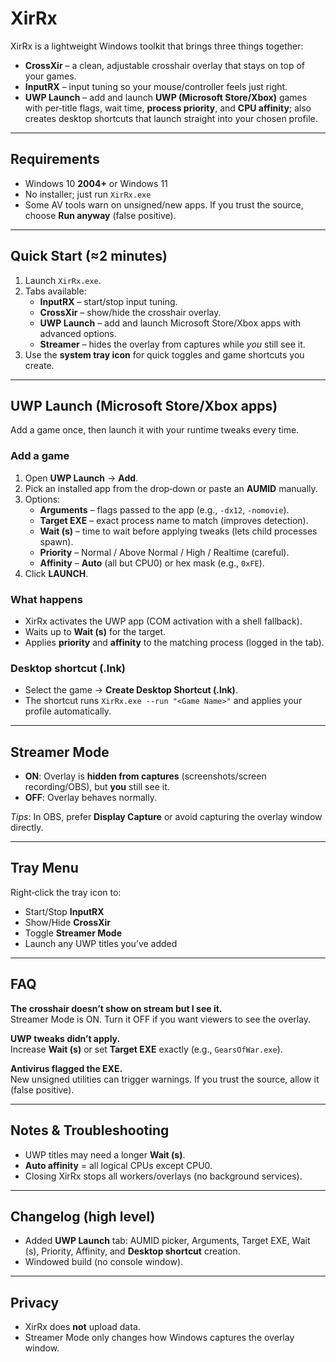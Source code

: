 # XirRx

XirRx is a lightweight Windows toolkit that brings three things together:

- **CrossXir** – a clean, adjustable crosshair overlay that stays on top of your games.
- **InputRX** – input tuning so your mouse/controller feels just right.
- **UWP Launch** – add and launch **UWP (Microsoft Store/Xbox)** games with per‑title flags, wait time, **process priority**, and **CPU affinity**; also creates desktop shortcuts that launch straight into your chosen profile.

---

## Requirements

- Windows 10 **2004+** or Windows 11  
- No installer; just run `XirRx.exe`
- Some AV tools warn on unsigned/new apps. If you trust the source, choose **Run anyway** (false positive).

---

## Quick Start (≈2 minutes)

1. Launch `XirRx.exe`.
2. Tabs available:
   - **InputRX** – start/stop input tuning.
   - **CrossXir** – show/hide the crosshair overlay.
   - **UWP Launch** – add and launch Microsoft Store/Xbox apps with advanced options.
   - **Streamer** – hides the overlay from captures while *you* still see it.
3. Use the **system tray icon** for quick toggles and game shortcuts you create.

---

## UWP Launch (Microsoft Store/Xbox apps)

Add a game once, then launch it with your runtime tweaks every time.

### Add a game
1. Open **UWP Launch** → **Add**.
2. Pick an installed app from the drop‑down or paste an **AUMID** manually.
3. Options:
   - **Arguments** – flags passed to the app (e.g., `-dx12`, `-nomovie`).
   - **Target EXE** – exact process name to match (improves detection).
   - **Wait (s)** – time to wait before applying tweaks (lets child processes spawn).
   - **Priority** – Normal / Above Normal / High / Realtime (careful).
   - **Affinity** – **Auto** (all but CPU0) or hex mask (e.g., `0xFE`).
4. Click **LAUNCH**.

### What happens
- XirRx activates the UWP app (COM activation with a shell fallback).
- Waits up to **Wait (s)** for the target.
- Applies **priority** and **affinity** to the matching process (logged in the tab).

### Desktop shortcut (.lnk)
- Select the game → **Create Desktop Shortcut (.lnk)**.
- The shortcut runs `XirRx.exe --run "<Game Name>"` and applies your profile automatically.

---

## Streamer Mode

- **ON**: Overlay is **hidden from captures** (screenshots/screen recording/OBS), but **you** still see it.
- **OFF**: Overlay behaves normally.

*Tips*: In OBS, prefer **Display Capture** or avoid capturing the overlay window directly.

---

## Tray Menu

Right‑click the tray icon to:
- Start/Stop **InputRX**
- Show/Hide **CrossXir**
- Toggle **Streamer Mode**
- Launch any UWP titles you’ve added

---

## FAQ

**The crosshair doesn’t show on stream but I see it.**  
Streamer Mode is ON. Turn it OFF if you want viewers to see the overlay.

**UWP tweaks didn’t apply.**  
Increase **Wait (s)** or set **Target EXE** exactly (e.g., `GearsOfWar.exe`).

**Antivirus flagged the EXE.**  
New unsigned utilities can trigger warnings. If you trust the source, allow it (false positive).

---

## Notes & Troubleshooting

- UWP titles may need a longer **Wait (s)**.
- **Auto affinity** = all logical CPUs except CPU0.
- Closing XirRx stops all workers/overlays (no background services).

---

## Changelog (high level)

- Added **UWP Launch** tab: AUMID picker, Arguments, Target EXE, Wait (s), Priority, Affinity, and **Desktop shortcut** creation.
- Windowed build (no console window).

---

## Privacy

- XirRx does **not** upload data.
- Streamer Mode only changes how Windows captures the overlay window.
